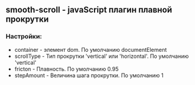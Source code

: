 ## smooth-scroll - javaScript плагин плавной прокрутки

### Настройки:
+ container - элемент dom. По умолчанию documentElement
+ scrollType - Тип прокрутки 'vertical' или 'horizontal'. По умолчанию 'vertical'
+ fricton - Плавность. По умолчанию 0.95
+ stepAmount - Величина шага прокрутки. По умолчанию 1
